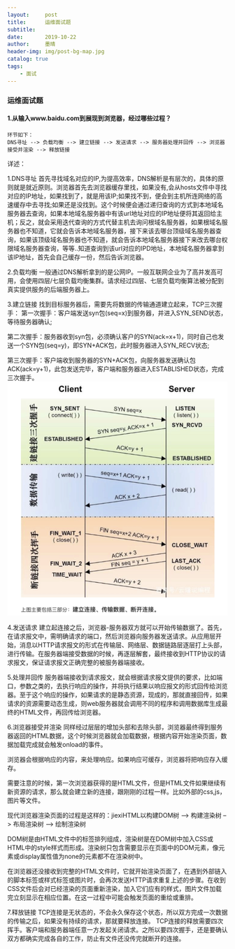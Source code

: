 ```yaml
---
layout:     post
title:      运维面试题
subtitle:   
date:       2019-10-22
author:     墨晴
header-img: img/post-bg-map.jpg
catalog: true
tags:
    - 面试
---
```

### 运维面试题
#### 1.从输入www.baidu.com到展现到浏览器，经过哪些过程？


```
环节如下：
DNS寻址 --> 负载均衡 --> 建立链接 --> 发送请求 --> 服务器处理并回传 --> 浏览器接受并渲染 --> 释放链接
```
详述：

1.DNS寻址
首先寻找域名对应的IP,为提高效率，DNS解析是有层次的，具体的原则就是就近原则。浏览器首先去浏览器缓存里找，如果没有,会从hosts文件中寻找对应的IP地址，如果找到了，就是用该IP;如果找不到，便会到主机所连网络的高速缓存中去寻找;如果还是没找到。这个时候便会通过递归查询的方式到本地域名服务器去查询，如果本地域名服务器中有该url地址对应的IP地址便将其返回给主机；反之，就会采用迭代查询的方式代替主机去询问根域名服务器，如果根域名服务器也不知道，它就会告诉本地域名服务器，接下来该去哪台顶级域名服务器查询，如果该顶级域名服务器也不知道，就会告诉本地域名服务器接下来改去哪台权限域名服务器查询，等等..知道查询到该url对应的IPD地址，本地域名服务器拿到该IP地址，首先会自己缓存一份，然后告诉浏览器。

2.负载均衡
一般通过DNS解析拿到的是公网IP。一般互联网企业为了高并发高可用，会使用四层/七层负载均衡集群。请求经过四层、七层负载均衡算法被分配到真实提供服务的后端服务器上。

3.建立链接
找到目标服务器后，需要先将数据的传输通道建立起来，TCP三次握手：
第一次握手：客户端发送syn包(seq=x)到服务器，并进入SYN_SEND状态，等待服务器确认;

第二次握手：服务器收到syn包，必须确认客户的SYN(ack=x+1)，同时自己也发送一个SYN包(seq=y)，即SYN+ACK包，此时服务器进入SYN_RECV状态;

第三次握手：客户端收到服务器的SYN+ACK包，向服务器发送确认包ACK(ack=y+1)，此包发送完毕，客户端和服务器进入ESTABLISHED状态，完成三次握手。
![](https://raw.githubusercontent.com/mushroom5/mushroom5.github.io/master/img/TCP%E4%B8%89%E6%AC%A1%E6%8F%A1%E6%89%8B%E5%9B%9B%E6%AC%A1%E6%8C%A5%E6%89%8B.jpg)

4.发送请求
建立起连接之后，浏览器-服务器双方就可以开始传输数据了。首先，在请求报文中，需明确请求的端口，然后浏览器向服务器发送请求。从应用层开始，消息以HTTP请求报文的形式在传输层、网络层、数据链路层逐层打上头部，进行传输。在服务器端接受数据的时候，再逐层解套，最终接收到HTTP协议的请求报文，保证请求报文正确完整的被服务器端接收。

5.处理并回传
服务器端接收到请求报文，就会根据请求报文提供的要求，比如端口，参数之类的，去执行响应的操作，并将执行结果以响应报文的形式回传给浏览器。至于这个响应的操作，如果请求的是静态资源，现成的，那就直接回传，如果请求的资源需要动态生成，则web服务器就会调用不同的程序和调用数据库生成最终的HTML文件，再回传给浏览器。

6.浏览器接受并渲染
同样经过层层的增加头部和去除头部，浏览器最终得到服务器返回的HTML数据，这个时候浏览器就会加载数据，根据内容开始渲染页面，数据加载完成就会触发onload的事件。

浏览器会根据响应的内容，来处理响应。如果响应可缓存，浏览器将把响应存入缓存。

需要注意的时候，第一次浏览器获得的是HTML文件，但是HTML文件如果继续有新资源的请求，那么就会建立新的连接，跟刚刚的过程一样。比如外部的css,js，图片等文件。

 现代浏览器渲染页面的过程是这样的：jiexiHTML以构建DOM树 –> 构建渲染树 –> 布局渲染树 –> 绘制渲染树
 
 DOM树是由HTML文件中的标签排列组成，渲染树是在DOM树中加入CSS或HTML中的style样式而形成。渲染树只包含需要显示在页面中的DOM元素，像<head>元素或display属性值为none的元素都不在渲染树中。

   在浏览器还没接收到完整的HTML文件时，它就开始渲染页面了，在遇到外部链入的脚本标签或样式标签或图片时，会再次发送HTTP请求重复上述的步骤。在收到CSS文件后会对已经渲染的页面重新渲染，加入它们应有的样式，图片文件加载完立刻显示在相应位置。在这一过程中可能会触发页面的重绘或重排。
   
7.释放链接
TCP连接是无状态的，不会永久保存这个状态，所以双方完成一次数据的传输之后，如果没有持续的请求，那就要释放连接。
TCP连接的释放需要四次挥手。客户端和服务器端任意一方发起关闭请求。之所以要四次握手，还是要确认双方都确实完成各自的工作，防止有文件还没传完就断开的连接。


